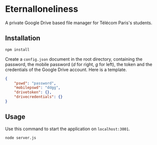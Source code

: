 # Eternalloneliness
A private Google Drive based file manager for Télécom Paris's students.

## Installation
```bash
npm install
```
Create a `config.json` document in the root directory, containing the password, the mobile password (*d* for right, *g* for left), the token and the credentials of the Google Drive account. Here is a template.
```json
{
    "pswd": "password",
    "mobilepswd": "ddgg",
    "drivetoken": {},
    "drivecredentials": {}
}
```

## Usage
Use this command to start the application on `localhost:3001`.
```bash
node server.js
```